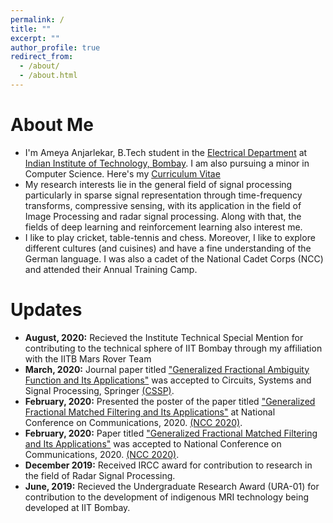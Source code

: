```yaml
---
permalink: /
title: ""
excerpt: ""
author_profile: true
redirect_from: 
  - /about/
  - /about.html
---
```




# About Me
* I'm Ameya Anjarlekar, B.Tech student in the [Electrical Department](https://www.ee.iitb.ac.in/web) at [Indian Institute of Technology, Bombay](http://iitb.ac.in/). I am also pursuing a minor in Computer Science. Here's my [Curriculum Vitae](http://ameyanjarlekar.github.io/files/CV.pdf)
* My research interests lie in the general field of signal processing particularly in sparse signal representation through time-frequency transforms, compressive sensing, with its application in the field of Image Processing and radar signal processing. 
Along with that, the fields of deep learning and reinforcement learning also interest me.
* I like to play cricket, table-tennis and chess. Moreover, I like to explore different cultures (and cuisines) and have a fine understanding of the German language. I was also a cadet of the National Cadet Corps (NCC) and attended their Annual Training Camp.

# Updates
* <b>August, 2020:</b> Recieved the Institute Technical Special Mention for contributing to the technical sphere of IIT Bombay through my affiliation with the IITB Mars Rover Team 
* <b>March, 2020:</b> Journal paper titled ["Generalized Fractional Ambiguity Function and Its Applications"](http://ameyanjarlekar.github.io/files/GFAF.pdf) was accepted to Circuits, Systems and Signal Processing, Springer [(CSSP)](https://www.springer.com/journal/34).
* <b>February, 2020:</b> Presented the poster of the paper titled ["Generalized Fractional Matched Filtering and Its Applications"](http://ameyanjarlekar.github.io/files/NCC_poster.pdf) at National Conference on Communications, 2020. [(NCC 2020)](http://www.ncc2020.iitkgp.ac.in/).
* <b>February, 2020:</b> Paper titled ["Generalized Fractional Matched Filtering and Its Applications"](http://ameyanjarlekar.github.io/files/GFMF.pdf) was accepted to National Conference on Communications, 2020. [(NCC 2020)](http://www.ncc2020.iitkgp.ac.in/).
* <b>December 2019:</b> Received IRCC award for contribution to research in the field of Radar Signal Processing. 
* <b>June, 2019:</b> Recieved the Undergraduate Research Award (URA-01) for contribution to the development of indigenous MRI technology being developed at IIT Bombay.
